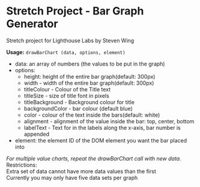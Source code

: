 # Stretch Project - Bar Graph Generator
Stretch project for Lighthouse Labs by Steven Wing

**Usage:**
`drawBarChart (data, options, element)`
   
* data: an array of numbers (the values to be put in the graph)
* options:  
  - height: height of the entire bar graph(default: 300px)
  - width - width of the entire bar graph(default: 300px)
  - titleColour - Colour of the Title text
  - titleSize - size of title font in pixels
  - titleBackground - Background colour for title
  - backgroundColor - bar colour (default blue)
  - color - colour of the text inside the bars(default: white)
  - alignment - alignment of the value inside the bar: top, center, bottom
  - labelText - Text for in the labels along the x-axis, bar number is appended
* element:  the element ID of the DOM element you want the bar placed into

*For multiple value charts, repeat the drawBarChart call with new data.*<br>
  Restrictions:<br>
    Extra set of data cannot have more data values than the first<br>
    Currently you may only have five data sets per graph
